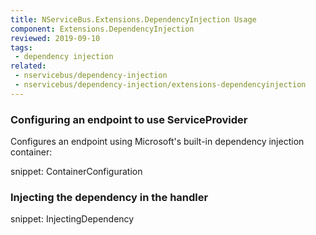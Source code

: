 ```yaml
---
title: NServiceBus.Extensions.DependencyInjection Usage
component: Extensions.DependencyInjection
reviewed: 2019-09-10
tags:
 - dependency injection
related:
 - nservicebus/dependency-injection
 - nservicebus/dependency-injection/extensions-dependencyinjection
---
```


### Configuring an endpoint to use ServiceProvider

Configures an endpoint using Microsoft's built-in dependency injection container:

snippet: ContainerConfiguration


### Injecting the dependency in the handler

snippet: InjectingDependency